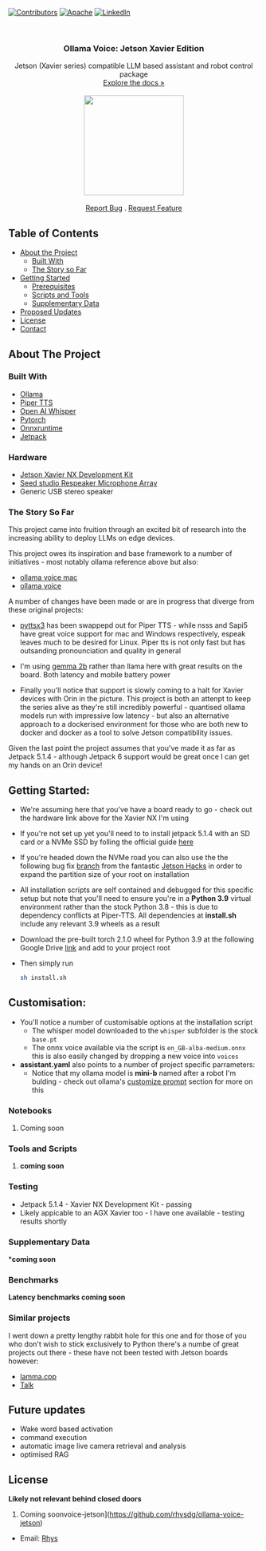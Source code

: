 <!-- PROJECT SHIELDS -->
[![Contributors][contributors-shield]](https://github.com/rhysdg/ollama-voice-jetson/contributors)
[![Apache][license-shield]][license-url]
[![LinkedIn][linkedin-shield]][linkedin-url]

<!-- PROJECT LOGO -->
<br />
  <h3 align="center"> Ollama Voice: Jetson Xavier Edition</h2>
  <p align="center">
     Jetson (Xavier series) compatible LLM based assistant and robot control package<br />
    <a href="https://www.notion.so/pronti/Machine-Learning-15f258a3d7a34f45bfe7573fef6895c9"<strong>Explore the docs »</strong></a>
    <br />
    <br />
    <img src="application/data/pronti.png" align="middle" width=200>
    <br />
    <br />
    <a href="https://github.com//issues">Report Bug</a>
    .
    <a href="https://github.com//issues">Request Feature</a>
  </p>
</p>

<!-- TABLE OF CONTENTS -->
## Table of Contents

* [About the Project](#about-the-project)
  * [Built With](#built-with)
  * [The Story so Far](#the-story-so-far)
* [Getting Started](#getting-started)
  * [Prerequisites](#prerequisites)
  * [Scripts and Tools](#scripts-and-tools)
  * [Supplementary Data](#supplementary-data)
* [Proposed Updates](#proposed-updates)
* [License](#license)
* [Contact](#contact)

<!-- ABOUT THE PROJECT -->
## About The Project

### Built With

* [Ollama](https://ollama.com/)
* [Piper TTS](https://github.com/rhasspy/piper)
* [Open AI Whisper](https://openai.com/index/whisper/)
* [Pytorch](https://pytorch.org/)
* [Onnxruntime](https://onnxruntime.ai/)
* [Jetpack](https://developer.nvidia.com/embedded/jetpack)


### Hardware

* [Jetson Xavier NX Development Kit](https://developer.nvidia.com/embedded/learn/get-started-jetson-xavier-nx-devkit)
* [Seed studio Respeaker Microphone Array](https://wiki.seeedstudio.com/ReSpeaker_Mic_Array_v2.0/)
* Generic USB stereo speaker


### The Story So Far

This project came into fruition through an excited bit of research into the increasing ability to deploy LLMs on edge devices.

This project owes its inspiration and base framework to a number of initiatives - most notably ollama reference above but also:

- [ollama voice mac](https://github.com/apeatling/ollama-voice-mac)
- [ollama voice](https://github.com/apeatling/ollama-voice-mac)

A number of changes have been made or are in progress that diverge from these original projects:

- [pyttsx3](https://github.com/nateshmbhat/pyttsx3) has been swappepd out for Piper TTS - while nsss and Sapi5 have great voice support for mac and Windows respectively, espeak leaves much to be desired for Linux.  Piper tts is not only fast but has outsanding pronounciation and quality in general

- I'm using [gemma 2b](https://ollama.com/library/gemma) rather than llama here with great results on the board. Both latency and mobile battery power

- Finally you'll notice that support is slowly coming to a halt for Xavier devices with Orin in the picture. This project is both an attenpt to keep the series alive as they're still incredibly powerful - quantised ollama models run with impressive low latency - but also an alternative approach to a dockerised environment for those who are both new to docker and docker as a tool to solve Jetson compatibility issues.

Given the last point the project assumes that you've made it as far as Jetpack 5.1.4 - although Jetpack 6 support would be great once I can get my hands on an Orin device!

<!-- GETTING STARTED -->
## Getting Started:

- We're assuming here that you've have a board ready to go - check out the hardware link above for the Xavier NX I'm using
- If you're not set up yet you'll need to to install jetpack 5.1.4 with an SD card or a NVMe SSD by folling the official guide [here](https://developer.nvidia.com/embedded/learn/get-started-jetson-xavier-nx-devkit)
- If you're headed down the NVMe road you can also use the the following bug fix [branch](https://github.com/rhysdg/bootFromExternalStorage/tree/bug-expand-external) from the fantastic [Jetson Hacks](https://github.com/jetsonhacks) in order to expand the partition size of your root on installation

- All installation scripts are self contained and debugged for this specific setup but note that you'll need to ensure you're in a **Python 3.9** virtual environment rather than the stock Python 3.8 - this is due to dependency conflicts at Piper-TTS. All dependencies at **install.sh** include any relevant 3.9 wheels as a result

- Download the pre-built torch 2.1.0 wheel for Python 3.9 at the following Google Drive [link]() and add to your project root

- Then simply run 
  ```bash
  sh install.sh
  ```

## Customisation:

- You'll notice a number of customisable options at the installation script
    - The whisper model downloaded to the `whisper` subfolder is the stock `base.pt`
    - The onnx voice available via the script is `en_GB-alba-medium.onnx` this is also easily changed by dropping a new voice into `voices`
- **assistant.yaml** also points to a number of project specific parrameters:
    - Notice that my ollama model is **mini-b** named after a robot I'm bulding - check out ollama's [customize prompt](https://github.com/ollama/ollama?tab=readme-ov-file#customize-a-prompt) section for more on this


### Notebooks

1. Coming soon


### Tools and Scripts 

1. **coming soon**


### Testing

 - Jetpack 5.1.4 - Xavier NX Development Kit - passing
 - Likely appicable to an AGX Xavier too - I have one available - testing results shortly


### Supplementary Data

***coming soon**


### Benchmarks

**Latency benchmarks coming soon**

### Similar projects

I went down a pretty lengthy rabbit hole for this one and for those of you who don't wish to stick exclusively to Python there's a numbe of great projects out there - these have not been tested with Jetson boards however:

- [lamma.cpp](https://github.com/ggerganov/llama.cpp)
- [Talk](https://github.com/yacineMTB/talk)





<!-- PROPOSED UPDATES -->
## Future updates
- Wake word based activation
- command execution
- automatic image live camera retrieval and analysis
- optimised RAG
<!-- LICENSE -->
## License
**Likely not relevant behind closed doors**
1. Coming soonvoice-jetson](https://github.com/rhysdg/ollama-voice-jetson)
- Email: [Rhys](rhysdgwilliams@gmail.com)


<!-- MARKDOWN LINKS & IMAGES -->
[build-shield]: https://img.shields.io/badge/build-passing-brightgreen.svg?style=flat-square
[contributors-shield]: https://img.shields.io/badge/contributors-2-orange
[license-shield]: https://img.shields.io/badge/License-Apache-blue
[license-url]: LICENSE.txt
[linkedin-shield]: https://img.shields.io/badge/-LinkedIn-black.svg?style=flat-square&logo=linkedin&colorB=555
[linkedin-url]: https://www.linkedin.com/in/rhys-williams-b19472160/
